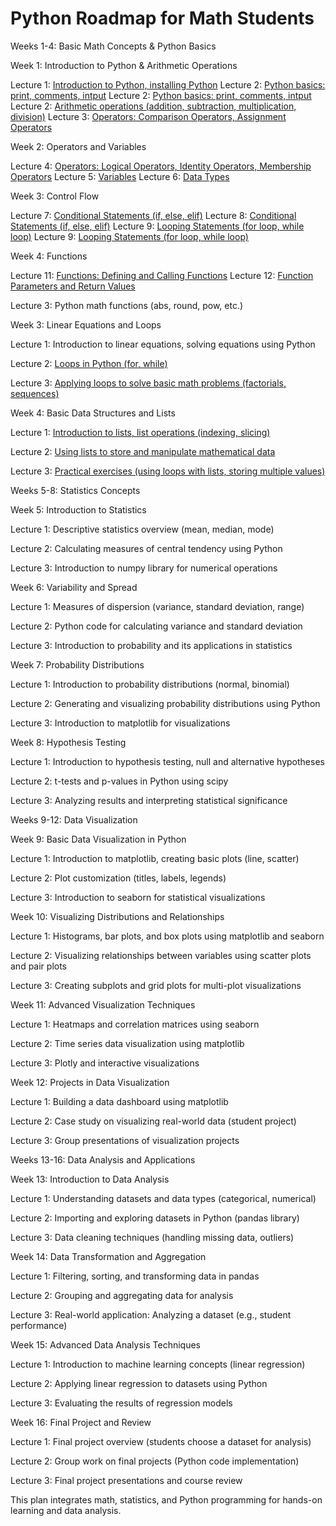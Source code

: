 
# Python Roadmap for Math Students

Weeks 1-4: Basic Math Concepts & Python Basics

Week 1: Introduction to Python & Arithmetic Operations

Lecture 1: [Introduction to Python, installing Python](docs/basics.md)
Lecture 2: [Python basics: print, comments, intput](docs/basics.md)
Lecture 2: [Python basics: print, comments, intput](docs/basics.md)
Lecture 2: [Arithmetic operations (addition, subtraction, multiplication, division)](docs/operators.md)
Lecture 3: [Operators: Comparison Operators, Assignment Operators](docs/operators.md)

Week 2: Operators and Variables

Lecture 4: [Operators: Logical Operators, Identity Operators, Membership Operators](docs/operators.md)
Lecture 5: [Variables](docs/variables.md)
Lecture 6: [Data Types](docs/data-types.md)

Week 3: Control Flow

Lecture 7: [Conditional Statements (if, else, elif)](docs/control-flow.md)
Lecture 8: [Conditional Statements (if, else, elif)](docs/control-flow.md)
Lecture 9: [Looping Statements (for loop, while loop)](docs/control-flow.md)
Lecture 9: [Looping Statements (for loop, while loop)](docs/control-flow.md)

Week 4: Functions

Lecture 11: [Functions: Defining and Calling Functions](docs/functions.md)
Lecture 12: [Function Parameters and Return Values](docs/functions.md)

Lecture 3: Python math functions (abs, round, pow, etc.)


Week 3: Linear Equations and Loops

Lecture 1: Introduction to linear equations, solving equations using Python

Lecture 2: [Loops in Python (for, while)](docs/control-flow.md) 

Lecture 3: [Applying loops to solve basic math problems (factorials, sequences)](docs/control-flow.md)


Week 4: Basic Data Structures and Lists

Lecture 1: [Introduction to lists, list operations (indexing, slicing)](docs/dss.md)

Lecture 2: [Using lists to store and manipulate mathematical data](docs/dss.md)

Lecture 3: [Practical exercises (using loops with lists, storing multiple values)](docs/dss.md)


Weeks 5-8: Statistics Concepts

Week 5: Introduction to Statistics

Lecture 1: Descriptive statistics overview (mean, median, mode)

Lecture 2: Calculating measures of central tendency using Python

Lecture 3: Introduction to numpy library for numerical operations


Week 6: Variability and Spread

Lecture 1: Measures of dispersion (variance, standard deviation, range)

Lecture 2: Python code for calculating variance and standard deviation

Lecture 3: Introduction to probability and its applications in statistics


Week 7: Probability Distributions

Lecture 1: Introduction to probability distributions (normal, binomial)

Lecture 2: Generating and visualizing probability distributions using Python

Lecture 3: Introduction to matplotlib for visualizations


Week 8: Hypothesis Testing

Lecture 1: Introduction to hypothesis testing, null and alternative hypotheses

Lecture 2: t-tests and p-values in Python using scipy

Lecture 3: Analyzing results and interpreting statistical significance



Weeks 9-12: Data Visualization

Week 9: Basic Data Visualization in Python

Lecture 1: Introduction to matplotlib, creating basic plots (line, scatter)

Lecture 2: Plot customization (titles, labels, legends)

Lecture 3: Introduction to seaborn for statistical visualizations


Week 10: Visualizing Distributions and Relationships

Lecture 1: Histograms, bar plots, and box plots using matplotlib and seaborn

Lecture 2: Visualizing relationships between variables using scatter plots and pair plots

Lecture 3: Creating subplots and grid plots for multi-plot visualizations


Week 11: Advanced Visualization Techniques

Lecture 1: Heatmaps and correlation matrices using seaborn

Lecture 2: Time series data visualization using matplotlib

Lecture 3: Plotly and interactive visualizations


Week 12: Projects in Data Visualization

Lecture 1: Building a data dashboard using matplotlib

Lecture 2: Case study on visualizing real-world data (student project)

Lecture 3: Group presentations of visualization projects



Weeks 13-16: Data Analysis and Applications

Week 13: Introduction to Data Analysis

Lecture 1: Understanding datasets and data types (categorical, numerical)

Lecture 2: Importing and exploring datasets in Python (pandas library)

Lecture 3: Data cleaning techniques (handling missing data, outliers)


Week 14: Data Transformation and Aggregation

Lecture 1: Filtering, sorting, and transforming data in pandas

Lecture 2: Grouping and aggregating data for analysis

Lecture 3: Real-world application: Analyzing a dataset (e.g., student performance)


Week 15: Advanced Data Analysis Techniques

Lecture 1: Introduction to machine learning concepts (linear regression)

Lecture 2: Applying linear regression to datasets using Python

Lecture 3: Evaluating the results of regression models


Week 16: Final Project and Review

Lecture 1: Final project overview (students choose a dataset for analysis)

Lecture 2: Group work on final projects (Python code implementation)

Lecture 3: Final project presentations and course review



This plan integrates math, statistics, and Python programming for hands-on learning and data analysis.

